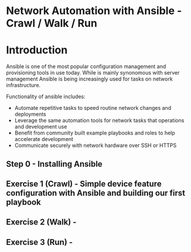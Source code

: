 # Network Automation with Ansible - Crawl / Walk / Run

# Introduction

Ansible is one of the most popular configuration management and provisioning tools in use today. While is mainly synonomous with server management Ansible is being increasingly used for tasks on network infrastructure. 

Functionality of ansible includes:

* Automate repetitive tasks to speed routine network changes and deployments
* Leverage the same automation tools for network tasks that operations and development use
* Benefit from community built example playbooks and roles to help accelerate development
* Communicate securely with network hardware over SSH or HTTPS


## Step 0 - Installing Ansible 

## Exercise 1 (Crawl) - Simple device feature configuration with Ansible and building our first playbook

## Exercise 2 (Walk) - 

## Exercise 3 (Run) - 


